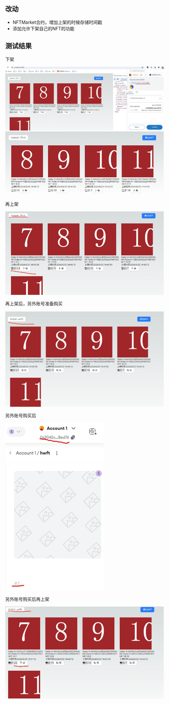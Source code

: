 ## 改动
* NFTMarket合约，增加上架的时候存储时间戳
* 添加允许下架自己的NFT的功能

## 测试结果

下架

![img](./imgs/revoking.jpg)
![img](./imgs/revoke_after.jpg)

再上架

![img](./imgs/sell_after.jpg)

再上架后，另外账号准备购买

![img](./imgs/buy_before.jpg)

另外账号购买后

![img](./imgs/buy_after1.jpg)


另外账号购买后再上架

![img](./imgs/buy_after2.jpg)